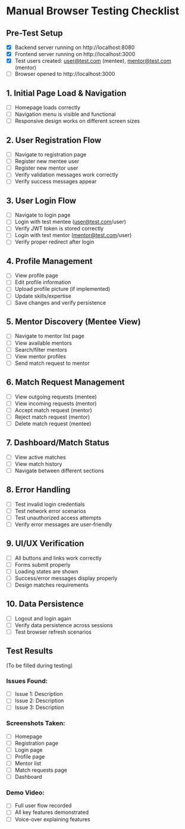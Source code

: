 # Manual Browser Testing Checklist

## Pre-Test Setup
- [x] Backend server running on http://localhost:8080
- [x] Frontend server running on http://localhost:3000
- [x] Test users created: user@test.com (mentee), mentor@test.com (mentor)
- [ ] Browser opened to http://localhost:3000

## 1. Initial Page Load & Navigation
- [ ] Homepage loads correctly
- [ ] Navigation menu is visible and functional
- [ ] Responsive design works on different screen sizes

## 2. User Registration Flow
- [ ] Navigate to registration page
- [ ] Register new mentee user
- [ ] Register new mentor user
- [ ] Verify validation messages work correctly
- [ ] Verify success messages appear

## 3. User Login Flow
- [ ] Navigate to login page
- [ ] Login with test mentee (user@test.com/user)
- [ ] Verify JWT token is stored correctly
- [ ] Login with test mentor (mentor@test.com/user)
- [ ] Verify proper redirect after login

## 4. Profile Management
- [ ] View profile page
- [ ] Edit profile information
- [ ] Upload profile picture (if implemented)
- [ ] Update skills/expertise
- [ ] Save changes and verify persistence

## 5. Mentor Discovery (Mentee View)
- [ ] Navigate to mentor list page
- [ ] View available mentors
- [ ] Search/filter mentors
- [ ] View mentor profiles
- [ ] Send match request to mentor

## 6. Match Request Management
- [ ] View outgoing requests (mentee)
- [ ] View incoming requests (mentor)
- [ ] Accept match request (mentor)
- [ ] Reject match request (mentor)
- [ ] Delete match request (mentee)

## 7. Dashboard/Match Status
- [ ] View active matches
- [ ] View match history
- [ ] Navigate between different sections

## 8. Error Handling
- [ ] Test invalid login credentials
- [ ] Test network error scenarios
- [ ] Test unauthorized access attempts
- [ ] Verify error messages are user-friendly

## 9. UI/UX Verification
- [ ] All buttons and links work correctly
- [ ] Forms submit properly
- [ ] Loading states are shown
- [ ] Success/error messages display properly
- [ ] Design matches requirements

## 10. Data Persistence
- [ ] Logout and login again
- [ ] Verify data persistence across sessions
- [ ] Test browser refresh scenarios

## Test Results
(To be filled during testing)

### Issues Found:
- [ ] Issue 1: Description
- [ ] Issue 2: Description
- [ ] Issue 3: Description

### Screenshots Taken:
- [ ] Homepage
- [ ] Registration page
- [ ] Login page
- [ ] Profile page
- [ ] Mentor list
- [ ] Match requests page
- [ ] Dashboard

### Demo Video:
- [ ] Full user flow recorded
- [ ] All key features demonstrated
- [ ] Voice-over explaining features
